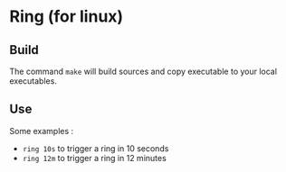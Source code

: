# Ring (for linux)

## Build

The command `make` will build sources and copy executable to your local executables.

## Use

Some examples :

- `ring 10s` to trigger a ring in 10 seconds
- `ring 12m` to trigger a ring in 12 minutes
